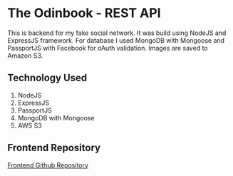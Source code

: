 # The Odinbook - REST API

This is backend for my fake social network. It was build using NodeJS and ExpressJS framework. For database I used MongoDB with Mongoose and PassportJS with Facebook for oAuth validation. Images are saved to Amazon S3.

## Technology Used
1. NodeJS
2. ExpressJS
3. PassportJS
4. MongoDB with Mongoose
5. AWS S3

## Frontend Repository
[Frontend Github Repository](https://github.com/polhek/blog-front-end-react)

